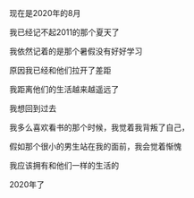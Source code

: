 现在是2020年的8月

我已经记不起2011的那个夏天了

我依然记着的是那个暑假没有好好学习

原因我已经和他们拉开了差距

我距离他们的生活越来越遥远了

我想回到过去

我多么喜欢看书的那个时候，我觉着我背叛了自己，

假如那个很小的男生站在我的面前，我会觉着惭愧

我应该拥有和他们一样的生活的

2020年了

